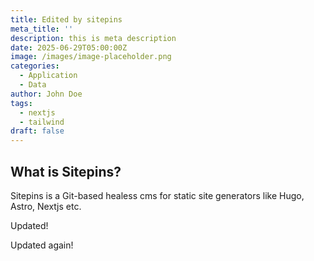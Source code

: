 ```yaml
---
title: Edited by sitepins
meta_title: ''
description: this is meta description
date: 2025-06-29T05:00:00Z
image: /images/image-placeholder.png
categories:
  - Application
  - Data
author: John Doe
tags:
  - nextjs
  - tailwind
draft: false
---
```


## What is Sitepins?

Sitepins is a Git-based healess cms for static site generators like Hugo, Astro, Nextjs etc.

Updated!

Updated again!